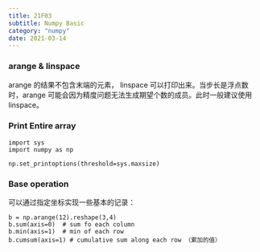 ```yaml
---
title: 21F03
subtitle: Numpy Basic
category: "numpy"
date: 2021-03-14
---
```



### arange & linspace

arange 的结果不包含末端的元素， linspace 可以打印出来。当步长是浮点数时，arange 可能会因为精度问题无法生成期望个数的成员。此时一般建议使用 linspace。

### Print Entire array

```
import sys
import numpy as np

np.set_printoptions(threshold=sys.maxsize)
```

### Base operation

可以通过指定坐标实现一些基本的记录：

```
b = np.arange(12).reshape(3,4)
b.sum(axis=0)  # sum fo each column
b.min(axis=1)  # min of each row
b.cumsum(axis=1) # cumulative sum along each row （累加的值）
```